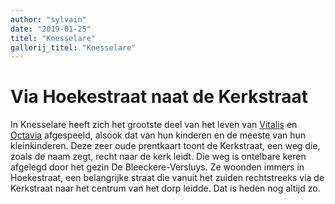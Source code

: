 ```yaml
---
author: "sylvain"
date: "2019-01-25"
titel: "Knesselare"
gallerij_titel: "Knesselare"
---
```


# Via Hoekestraat naat de Kerkstraat


In Knesselare heeft zich het grootste deel van het leven van [Vitalis](1879-vitalis-de-bleeckere) en [Octavia](1878-octavia-versluys) afgespeeld, alsook dat van hun kinderen en de meeste van hun kleinkinderen. Deze zeer oude prentkaart toont de Kerkstraat, een weg die, zoals de naam zegt, recht naar de kerk leidt. Die weg is ontelbare keren afgelegd door het gezin De Bleeckere-Versluys. Ze woonden immers in Hoekestraat, een belangrijke straat die vanuit het zuiden rechtstreeks via de Kerkstraat naar het centrum van het dorp leidde. Dat is heden nog altijd zo.    

